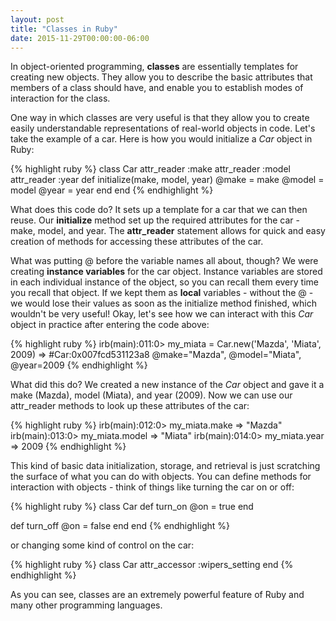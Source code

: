 ```yaml
---
layout: post
title: "Classes in Ruby"
date: 2015-11-29T00:00:00-06:00
---
```

In object-oriented programming, <strong>classes</strong> are essentially templates for creating new objects. They allow you to describe the basic attributes that members of a class should have, and enable you to establish modes of interaction for the class.

One way in which classes are very useful is that they allow you to create easily understandable representations of real-world objects in code. Let's take the example of a car. Here is how you would initialize a <em>Car</em> object in Ruby:

{% highlight ruby %}
class Car
attr_reader :make
attr_reader :model
attr_reader :year
def initialize(make, model, year)
  @make = make
  @model = model
  @year = year
end
end
{% endhighlight %}

What does this code do? It sets up a template for a car that we can then reuse. Our <strong>initialize</strong> method set up the required attributes for the car - make, model, and year. The <strong>attr_reader</strong> statement allows for quick and easy creation of methods for accessing these attributes of the car.

What was putting @ before the variable names all about, though? We were creating <strong>instance variables</strong> for the car object. Instance variables are stored in each individual instance of the object, so you can recall them every time you recall that object. If we kept them as <strong>local</strong> variables - without the @ - we would lose their values as soon as the initialize method finished, which wouldn't be very useful! Okay, let's see how we can interact with this <em>Car</em> object in practice after entering the code above:

{% highlight ruby %}
irb(main):011:0> my_miata = Car.new('Mazda', 'Miata', 2009)
=> #Car:0x007fcd531123a8 @make="Mazda", @model="Miata", @year=2009
{% endhighlight %}

What did this do? We created a new instance of the <em>Car</em> object and gave it a make (Mazda), model (Miata), and year (2009). Now we can use our attr_reader methods to look up these attributes of the car:

{% highlight ruby %}
irb(main):012:0> my_miata.make
=> "Mazda"
irb(main):013:0> my_miata.model
=> "Miata"
irb(main):014:0> my_miata.year
=> 2009
{% endhighlight %}

This kind of basic data initialization, storage, and retrieval is just scratching the surface of what you can do with objects. You can define methods for interaction with objects - think of things like turning the car on or off:

{% highlight ruby %}
class Car
  def turn_on
    @on = true
  end

  def turn_off
    @on = false
  end
end
{% endhighlight %}

or changing some kind of control on the car:

{% highlight ruby %}
class Car
attr_accessor :wipers_setting
end
{% endhighlight %}

As you can see, classes are an extremely powerful feature of Ruby and many other programming languages.